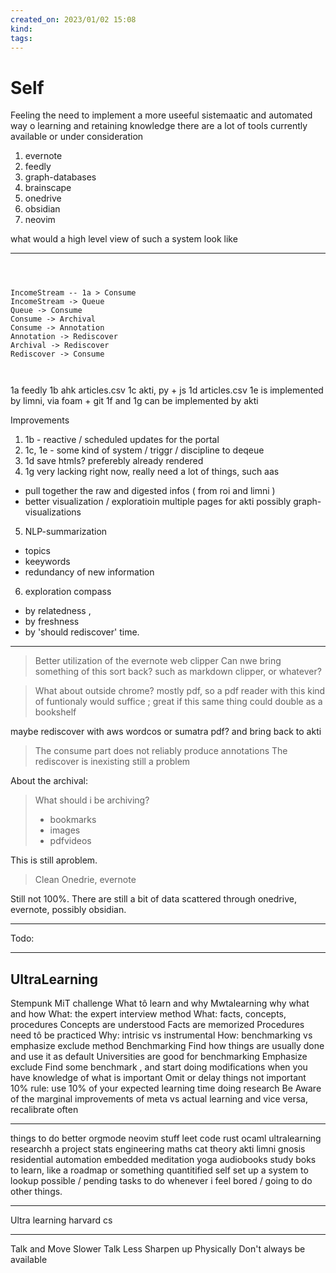 ```yaml
---
created_on: 2023/01/02 15:08
kind:
tags:
---
```


# Self



Feeling the need to implement a more useeful sistemaatic and automated way o learning and retaining knowledge
there are a lot of tools currently available or under consideration
1. evernote
2. feedly
3. graph-databases
4. brainscape
5. onedrive
6. obsidian
7. neovim

what would a high level view of such a system look like


___

```mermaid



IncomeStream -- 1a > Consume
IncomeStream -> Queue 
Queue -> Consume
Consume -> Archival 
Consume -> Annotation 
Annotation -> Rediscover
Archival -> Rediscover
Rediscover -> Consume



```

1a feedly
1b ahk articles.csv
1c akti, py + js
1d articles.csv
1e is implemented by limni, via foam + git
1f and 1g can be implemented by akti

Improvements

1. 1b - reactive / scheduled updates for the portal
2. 1c, 1e - some kind of system / triggr / discipline to deqeue
3. 1d save htmls? preferebly already rendered
4. 1g very lacking right now, really need a lot of things, such aas

* pull together the raw and digested infos ( from roi and limni )
* better visualization / exploratioin
    multiple pages for akti
    possibly graph-visualizations

5. NLP-summarization

* topics
* keeywords
* redundancy of new information

6. exploration compass

* by relatedness ,
* by freshness
* by 'should rediscover' time.

___

> Better utilization of the evernote web clipper
Can nwe bring something of this sort back? such as markdown clipper, or whatever?

> What about outside chrome? mostly pdf, so a pdf reader with this kind of funtionaly would suffice ; great if this same thing could double as a bookshelf

maybe rediscover with aws wordcos or sumatra pdf?  and bring back to akti

>The consume part does not reliably produce annotations
> The rediscover is inexisting
still a problem

About the archival:

> What should i be archiving?
>
> * bookmarks
> * images
> * pdfvideos

This is still aproblem.

> Clean Onedrie, evernote

Still not 100%. There are still a bit of data scattered through onedrive, evernote, possibly obsidian.

___

Todo:

___

## UltraLearning

Stempunk
MiT challenge
What tô learn and why
Mwtalearning why what and how
What: the expert interview method
What: facts,  concepts,  procedures
Concepts are understood
Facts are memorized
Procedures need tô be practiced
Why: intrisic vs instrumental
How: benchmarking vs emphasize exclude method
Benchmarking
Find how things are usually done and use it as default
Universities are good for benchmarking
Emphasize exclude
Find some benchmark , and start doing modifications when you have knowledge of what is important
Omit or delay things not important
10% rule: use 10% of your expected learning time doing research
Be Aware of the marginal improvements of meta vs actual learning and vice versa, recalibrate often

___
 things to do
better orgmode
neovim stuff
leet code
rust ocaml
ultralearning researchh a project
        stats
        engineering
        maths
cat theory
akti  limni gnosis
residential automation embedded
meditation
yoga
audiobooks
study boks to learn, like a roadmap or something
quantitified self
set up a system to lookup possible / pending tasks to do whenever i feel bored / going to do other things.

___
Ultra learning harvard cs
___

Talk and Move Slower
Talk Less
Sharpen up Physically
Don't always be available
